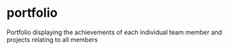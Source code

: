 # portfolio
Portfolio displaying the achievements of each individual team member and projects relating to all members
